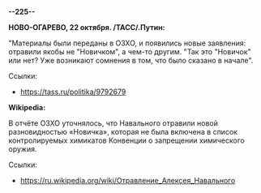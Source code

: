 **--225--**

**НОВО-ОГАРЕВО, 22 октября. /ТАСС/.Путин:**

"Материалы были переданы в ОЗХО, и появились новые заявления: отравили якобы не "Новичком", а чем-то другим. "Так это "Новичок" или нет? Уже возникают сомнения в том, что было сказано в начале".

Ссылки:
- https://tass.ru/politika/9792679

**Wikipedia:**

В отчёте ОЗХО уточнялось, что Навального отравили новой разновидностью «Новичка», которая не была включена в список контролируемых химикатов Конвенции о запрещении химического оружия.

Ссылки:
- https://ru.wikipedia.org/wiki/Отравление_Алексея_Навального